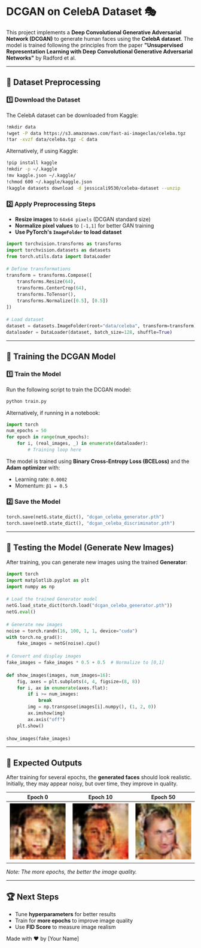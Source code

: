 # DCGAN on CelebA Dataset 🎭

This project implements a **Deep Convolutional Generative Adversarial Network (DCGAN)** to generate human faces using the **CelebA dataset**. The model is trained following the principles from the paper **"Unsupervised Representation Learning with Deep Convolutional Generative Adversarial Networks"** by Radford et al.

---

## 📂 Dataset Preprocessing

### **1️⃣ Download the Dataset**
The CelebA dataset can be downloaded from Kaggle:

```bash
!mkdir data
!wget -P data https://s3.amazonaws.com/fast-ai-imageclas/celeba.tgz
!tar -xvzf data/celeba.tgz -C data
```

Alternatively, if using Kaggle:
```bash
!pip install kaggle
!mkdir -p ~/.kaggle
!mv kaggle.json ~/.kaggle/
!chmod 600 ~/.kaggle/kaggle.json
!kaggle datasets download -d jessicali9530/celeba-dataset --unzip
```

### **2️⃣ Apply Preprocessing Steps**
- **Resize images** to `64x64 pixels` (DCGAN standard size)
- **Normalize pixel values** to `[-1,1]` for better GAN training
- **Use PyTorch's `ImageFolder` to load dataset**

```python
import torchvision.transforms as transforms
import torchvision.datasets as datasets
from torch.utils.data import DataLoader

# Define transformations
transform = transforms.Compose([
    transforms.Resize(64),
    transforms.CenterCrop(64),
    transforms.ToTensor(),
    transforms.Normalize([0.5], [0.5])
])

# Load dataset
dataset = datasets.ImageFolder(root="data/celeba", transform=transform)
dataloader = DataLoader(dataset, batch_size=128, shuffle=True)
```

---

## 🚀 Training the DCGAN Model

### **1️⃣ Train the Model**
Run the following script to train the DCGAN model:
```bash
python train.py
```

Alternatively, if running in a notebook:
```python
import torch
num_epochs = 50
for epoch in range(num_epochs):
    for i, (real_images, _) in enumerate(dataloader):
        # Training loop here
```

The model is trained using **Binary Cross-Entropy Loss (BCELoss)** and the **Adam optimizer** with:
- Learning rate: `0.0002`
- Momentum: `β1 = 0.5`

### **2️⃣ Save the Model**
```python
torch.save(netG.state_dict(), "dcgan_celeba_generator.pth")
torch.save(netD.state_dict(), "dcgan_celeba_discriminator.pth")
```

---

## 🧪 Testing the Model (Generate New Images)
After training, you can generate new images using the trained **Generator**:

```python
import torch
import matplotlib.pyplot as plt
import numpy as np

# Load the trained Generator model
netG.load_state_dict(torch.load("dcgan_celeba_generator.pth"))
netG.eval()

# Generate new images
noise = torch.randn(16, 100, 1, 1, device="cuda")
with torch.no_grad():
    fake_images = netG(noise).cpu()

# Convert and display images
fake_images = fake_images * 0.5 + 0.5  # Normalize to [0,1]

def show_images(images, num_images=16):
    fig, axes = plt.subplots(4, 4, figsize=(8, 8))
    for i, ax in enumerate(axes.flat):
        if i >= num_images:
            break
        img = np.transpose(images[i].numpy(), (1, 2, 0))
        ax.imshow(img)
        ax.axis("off")
    plt.show()

show_images(fake_images)
```

---

## 🎨 Expected Outputs
After training for several epochs, the **generated faces** should look realistic. Initially, they may appear noisy, but over time, they improve in quality.

| **Epoch 0** | **Epoch 10** | **Epoch 50** |
|-----------|------------|------------|
| ![Epoch 0](./image_epoch5.png) | ![Epoch 10](./image_epoch10.png) | ![Epoch 50](./image_epoch50.png) |

*Note: The more epochs, the better the image quality.*

---

## 🏆 Next Steps
- Tune **hyperparameters** for better results
- Train for **more epochs** to improve image quality
- Use **FID Score** to measure image realism

Made with ❤️ by [Your Name]


